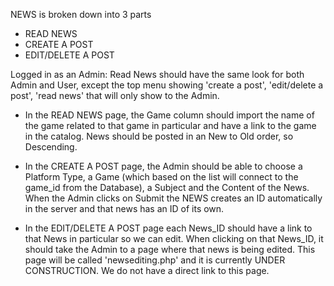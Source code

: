 

NEWS is broken down into 3 parts

- READ NEWS
- CREATE A POST
- EDIT/DELETE A POST

Logged in as an Admin:
Read News should have the same look for both Admin and User, except the top menu showing 'create a post', 'edit/delete a post', 'read news' that will only show to the Admin.

- In the READ NEWS page, the Game column should import the name of the game related to that game in particular and have a link to the game in the catalog. News should be posted in an New to Old order, so Descending.

- In the CREATE A POST page, the Admin should be able to choose a Platform Type, a Game (which based on the list will connect to the game_id from the Database), a Subject and the Content of the News. When the Admin clicks on Submit the NEWS creates an ID automatically in the server and that news has an ID of its own.

- In the EDIT/DELETE A POST page each News_ID should have a link to that News in particular so we can edit. When clicking on that News_ID, it should take the Admin to a page where that news is being edited. This page will be called 'newsediting.php' and it is currently UNDER CONSTRUCTION. We do not have a direct link to this page.
